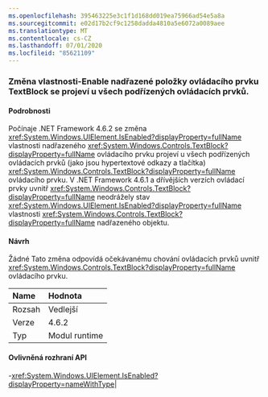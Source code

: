 ```yaml
---
ms.openlocfilehash: 395463225e3c1f1d168dd019ea75966ad54e5a8a
ms.sourcegitcommit: e02d17b2cf9c1258dadda4810a5e6072a0089aee
ms.translationtype: MT
ms.contentlocale: cs-CZ
ms.lasthandoff: 07/01/2020
ms.locfileid: "85621109"
---
```

### <a name="changing-the-isenabled-property-of-the-parent-of-a-textblock-control-affects-any-child-controls"></a>Změna vlastnosti-Enable nadřazené položky ovládacího prvku TextBlock se projeví u všech podřízených ovládacích prvků.

#### <a name="details"></a>Podrobnosti

Počínaje .NET Framework 4.6.2 se změna <xref:System.Windows.UIElement.IsEnabled?displayProperty=fullName> vlastnosti nadřazeného <xref:System.Windows.Controls.TextBlock?displayProperty=fullName> ovládacího prvku projeví u všech podřízených ovládacích prvků (jako jsou hypertextové odkazy a tlačítka) <xref:System.Windows.Controls.TextBlock?displayProperty=fullName> ovládacího prvku. V .NET Framework 4.6.1 a dřívějších verzích ovládací prvky uvnitř <xref:System.Windows.Controls.TextBlock?displayProperty=fullName> neodrážely stav <xref:System.Windows.UIElement.IsEnabled?displayProperty=fullName> vlastnosti <xref:System.Windows.Controls.TextBlock?displayProperty=fullName> nadřazeného objektu.

#### <a name="suggestion"></a>Návrh

Žádné Tato změna odpovídá očekávanému chování ovládacích prvků uvnitř <xref:System.Windows.Controls.TextBlock?displayProperty=fullName> ovládacího prvku.

| Name    | Hodnota       |
|:--------|:------------|
| Rozsah   |Vedlejší|
|Verze|4.6.2|
|Typ|Modul runtime

#### <a name="affected-apis"></a>Ovlivněná rozhraní API

-<xref:System.Windows.UIElement.IsEnabled?displayProperty=nameWithType></li></ul>|

